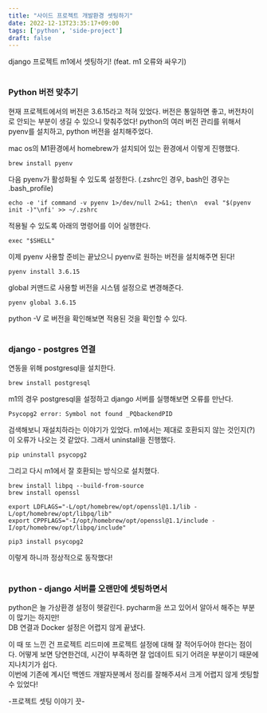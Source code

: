 ```yaml
---
title: "사이드 프로젝트 개발환경 셋팅하기"
date: 2022-12-13T23:35:17+09:00
tags: ['python', 'side-project']
draft: false
---
```

django 프로젝트 m1에서 셋팅하기! (feat. m1 오류와 싸우기)
<!--more--> 

#
### Python 버전 맞추기
현재 프로젝트에서의 버전은 3.6.15라고 적혀 있었다. 버전은 통일하면 좋고, 버전차이로 안되는 부분이 생길 수 있으니 맞춰주었다!
python의 여러 버전 관리를 위해서 pyenv를 설치하고, python 버전을 설치해주었다.  

mac os의 M1환경에서 homebrew가 설치되어 있는 환경에서 이렇게 진행했다.
```
brew install pyenv
```

다음 pyenv가 활성화될 수 있도록 설정한다. (.zshrc인 경우, bash인 경우는 .bash_profile)
```
echo -e 'if command -v pyenv 1>/dev/null 2>&1; then\n  eval "$(pyenv init -)"\nfi' >> ~/.zshrc
```

적용될 수 있도록 아래의 명령어를 이어 실행한다.
```
exec "$SHELL"
```

이제 pyenv 사용할 준비는 끝났으니 pyenv로 원하는 버전을 설치해주면 된다!
```
pyenv install 3.6.15
```

global 커맨드로 사용할 버전을 시스템 설정으로 변경해준다.
```
pyenv global 3.6.15
```

python -V 로 버전을 확인해보면 적용된 것을 확인할 수 있다.

#
### django - postgres 연결
연동을 위해 postgresql을 설치한다.
```
brew install postgresql
```

m1의 경우 postgresql을 설정하고 django 서버를 실행해보면 오류를 만난다.
```
Psycopg2 error: Symbol not found _PQbackendPID
```

검색해보니 재설치하라는 이야기가 있었다. m1에서는 제대로 호환되지 않는 것인지(?) 이 오류가 나오는 것 같았다.
그래서 uninstall을 진행했다.

```
pip uninstall psycopg2
```

그리고 다시 m1에서 잘 호환되는 방식으로 설치했다.
```
brew install libpq --build-from-source
brew install openssl

export LDFLAGS="-L/opt/homebrew/opt/openssl@1.1/lib -L/opt/homebrew/opt/libpq/lib"
export CPPFLAGS="-I/opt/homebrew/opt/openssl@1.1/include -I/opt/homebrew/opt/libpq/include"

pip3 install psycopg2
```

이렇게 하니까 정상적으로 동작했다!


#
### python - django 서버를 오랜만에 셋팅하면서
python은 늘 가상환경 설정이 헷갈린다. 
pycharm을 쓰고 있어서 알아서 해주는 부분이 많기는 하지만!  
DB 연결과 Docker 설정은 어렵지 않게 끝냈다.  

이 때 또 느낀 건 프로젝트 리드미에 프로젝트 설정에 대해 잘 적어두어야 한다는 점이다.
어떻게 보면 당연한건데, 시간이 부족하면 잘 업데이트 되기 어려운 부분이기 때문에 지나치기가 쉽다.  
이번에 기존에 계시던 백엔드 개발자분께서 정리를 잘해주셔서 크게 어렵지 않게 셋팅할 수 있었다!  

-프로젝트 셋팅 이야기 끗-